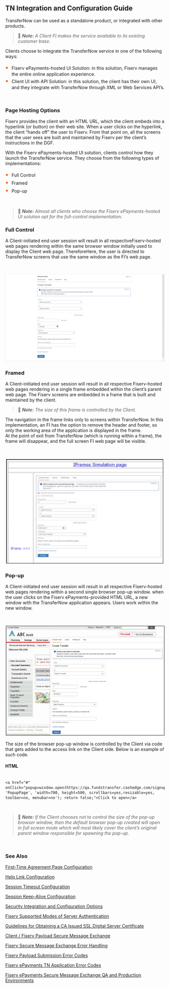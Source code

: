 
## TN Integration and Configuration Guide

TransferNow can be used as a standalone product, or integrated with other products.


> :memo: _**Note:** A Client FI makes the service available to its existing customer base._


Clients choose to integrate the TransferNow service in one of the following ways:


<div class="card-body">
<ul>
<li>Fiserv ePayments-hosted UI Solution: in this solution, Fiserv manages the entire online application experience.</li>

<li>Client UI with API Solution: in this solution, the client has their own UI, and they integrate with TransferNow through XML or Web Services API’s.</li>
</ul>
</div>

&nbsp;

### Page Hosting Options

Fiserv provides the client with an HTML URL, which the client embeds into a hyperlink (or button) on their web site. When a user clicks on the hyperlink, the client “hands off” the user to Fiserv. From that point on, all the screens that the user sees are built and maintained by Fiserv per the client’s instructions in the DGF.

With the Fiserv ePayments-hosted UI solution, clients control how they launch the TransferNow service. They choose from the following types of implementations:

<div class="card-body">
<ul>
<li>Full Control</li>
<li>Framed</li>
<li>Pop-up</li>
</ul>
</div>

&nbsp;

<!-- theme: info -->

> :memo: _**Note:** Almost all clients who choose the Fiserv ePayments-hosted UI solution opt for the full-control implementation._

### Full Control

A Client-initiated end user session will result in all respectiveFiserv-hosted web pages rendering within the same browser window initially used to display the Client web page. ThereforeHere, the user is directed to TransferNow screens that use the same window as the FI’s web page.

&nbsp;


<style>
    .card-body ul {
        list-style: none;
        padding-left: 20px;
    }
    .card-body ul li::before {
        content: "\2022";
        font-size: 1.5em;
        color: #f60;
        display: inline-block;
        width: 1em;
        margin-left: -1em;
    }
</style> 


![image](https://raw.githubusercontent.com/Fiserv/transfer-now/develop/assets/images/TN-INT-FULL.png)



### Framed

A Client-initiated end user session will result in all respective Fiserv-hosted web pages rendering in a single frame embedded within the client’s parent web page. The Fiserv screens are embedded in a frame that is built and maintained by the client.

<!-- theme: info -->

> :memo: _**Note:** The size of this frame is controlled by the Client._


The navigation in the frame links only to screens within TransferNow. In this implementation, an FI has the option to remove the header and footer, so only the working area of the application is displayed in the frame.</br>
At the point of exit from TransferNow (which is running within a frame), the frame will disappear, and the full screen FI web page will be visible.

&nbsp;


![image](https://raw.githubusercontent.com/Fiserv/transfer-now/develop/assets/images/Framed_Implemention.png)


### Pop-up

A Client-initiated end user session will result in all respective Fiserv-hosted web pages rendering within a second single browser pop-up window. when the user clicks on the Fiserv ePayments-provided HTML URL, a new window with the TransferNow application appears. Users work within the new window.

&nbsp;


![image](https://raw.githubusercontent.com/Fiserv/transfer-now/develop/assets/images/Pop-up_Implementation.png)



The size of the browser pop-up window is controlled by the Client via code that gets added to the access link on the Client side. Below is an example of such code.


#### HTML

```

<a href="#" onClick="popup=window.open(https://qa.fundstransfer.cashedge.com/signupGRel', 
'PopupPage', 'width=700, height=500, scrollbars=yes,resizable=yes,
toolbar=no, menubar=no'); return false;">Click to open</a>

```


&nbsp;


> :memo: _**Note:** If the Client chooses not to control the size of the pop-up browser window, then the default browser pop-up created will open in full screen mode which will most likely cover the client’s original parent window responsible for spawning the pop-up._

&nbsp;

### See Also

[First-Time Agreement Page Configuration](?path=docs/getting-started/TN-INT-CONFIG/First-Time-Page-Config.md)

[Help Link Configuration](?path=docs/getting-started/TN-INT-CONFIG/Help-Link-Config.md)

[Session Timeout Configuration](?path=docs/getting-started/TN-INT-CONFIG/Session-Timeout-Config.md)

[Session Keep-Alive Configuration](?path=docs/getting-started/TN-INT-CONFIG/Session-keep-alive-config.md)

[Security Integration and Configuration Options](?path=docs/getting-started/TN-INT-CONFIG/Security-Int-Config.md)

[Fiserv Supported Modes of Server Authentication](?path=docs/getting-started/TN-INT-CONFIG/server-auth.md)

[Guidelines for Obtaining a CA Issued SSL Digital Server Certificate](?path=docs/getting-started/TN-INT-CONFIG/Guidelines-Obtain.md)

[Client / Fiserv Payload Secure Message Exchange](?path=docs/getting-started/TN-INT-CONFIG/client-payload.md)

[Fiserv Secure Message Exchange Error Handling](?path=docs/getting-started/TN-INT-CONFIG/message-error-handling.md)

[Fiserv Payload Submission Error Codes](?path=docs/getting-started/TN-INT-CONFIG/payload-sub-error.md)

[Fiserv ePayments TN Application Error Codes](?path=docs/getting-started/TN-INT-CONFIG/epayment-TN-error-code.md)

[Fiserv ePayments Secure Message Exchange QA and Production Environments](?path=docs/getting-started/TN-INT-CONFIG/epayment-QA-prod.md)
